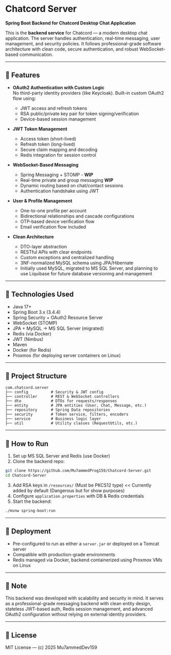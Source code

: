 # Chatcord Server

**Spring Boot Backend for Chatcord Desktop Chat Application**

This is the **backend service** for Chatcord — a modern desktop chat application. The server handles authentication, real-time messaging, user management, and security policies. It follows professional-grade software architecture with clean code, secure authentication, and robust WebSocket-based communication.

---

## 🚀 Features

- **OAuth2 Authentication with Custom Logic**  
  No third-party identity providers (like Keycloak). Built-in custom OAuth2 flow using:
  - JWT access and refresh tokens  
  - RSA public/private key pair for token signing/verification  
  - Device-based session management

- **JWT Token Management**
  - Access token (short-lived)  
  - Refresh token (long-lived)  
  - Secure claim mapping and decoding  
  - Redis integration for session control

- **WebSocket-Based Messaging**
  - Spring Messaging + STOMP - **WIP**
  - Real-time private and group messaging **WIP**
  - Dynamic routing based on chat/contact sessions  
  - Authentication handshake using JWT

- **User & Profile Management**
  - One-to-one profile per account
  - Bidirectional relationships and cascade configurations  
  - OTP-based device verification flow  
  - Email verification flow included

- **Clean Architecture**
  - DTO-layer abstraction  
  - RESTful APIs with clear endpoints  
  - Custom exceptions and centralized handling  
  - 3NF-normalized MySQL schema using JPA/Hibernate  
  - Initially used MySQL, migrated to MS SQL Server, and planning to use Liquibase for future database versioning and management

---

## 🧰 Technologies Used

- Java 17+  
- Spring Boot 3.x (3.4.4)  
- Spring Security + OAuth2 Resource Server  
- WebSocket (STOMP)  
- JPA + MySQL → MS SQL Server (migrated)  
- Redis (via Docker)  
- JWT (Nimbus)  
- Maven  
- Docker (for Redis)  
- Proxmox (for deploying server containers on Linux)

---

## 🧱 Project Structure

```
com.chatcord.server
├── config          # Security & JWT config
├── controller      # REST & WebSocket controllers
├── dto             # DTOs for requests/responses
├── entity          # JPA entities (User, Chat, Message, etc.)
├── repository      # Spring Data repositories
├── security        # Token service, filters, encoders
├── service         # Business logic layer
├── util            # Utility classes (RequestUtils, etc.)
```

---

## 📄 How to Run

1. Set up MS SQL Server and Redis (use Docker)  
2. Clone the backend repo:
```bash
git clone https://github.com/Mu7ammedProg159/Chatcord-Server.git
cd Chatcord-Server
```
3. Add RSA keys in `/resources/` (Must be PKCS12 type) << Currently added by default (Dangerous but for show purposes)
4. Configure `application.properties` with DB & Redis credentials  
5. Start the backend:
```bash
./mvnw spring-boot:run
```

---

## 🧳 Deployment

- Pre-configured to run as either a `server.jar` or deployed on a Tomcat server  
- Compatible with production-grade environments  
- Redis managed via Docker, backend containerized using Proxmox VMs on Linux

---

## 📌 Note

This backend was developed with scalability and security in mind. It serves as a professional-grade messaging backend with clean entity design, stateless JWT-based auth, Redis session management, and advanced OAuth2 configuration without relying on external identity providers.

---

## 📄 License

MIT License — (c) 2025 Mu7ammedDev159
